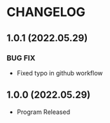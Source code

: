 # CHANGELOG

## 1.0.1 (2022.05.29)

### BUG FIX

- Fixed typo in github workflow

## 1.0.0 (2022.05.29)

- Program Released
